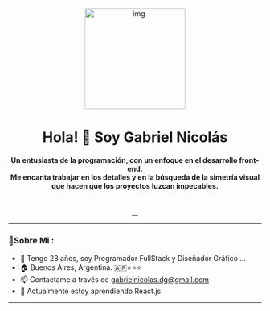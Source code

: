 <div id="header" align="center">
    <img width="200" src="https://media.giphy.com/media/wwg1suUiTbCY8H8vIA/giphy-downsized-large.gif" alt="img">
    <h1 align="center">Hola! 👋 Soy Gabriel Nicolás</h1>
    <h4>Un entusiasta de la programación, con un enfoque en el desarrollo front-end.<br>Me encanta trabajar en los detalles y en la búsqueda de la simetría visual que hacen que los proyectos luzcan impecables.</b></h4>
</div>
<br>
<div align="center">
    <a href="https://github.com/gnicolaslan">
        <img src="https://img.shields.io/github/followers/gnicolaslan?color=0B8AFA&logo=github&style=for-the-badge" alt="">
    </a>
    <a href="https://www.linkedin.com/in/gnicolaslan/">
        <img src="https://img.shields.io/badge/LinkedIn-0B8AFA?style=for-the-badge&logo=linkedin&logoColor=white" alt="">
    </a>
    <a href="https://www.instagram.com/gnicolaslan">
        <img src="https://img.shields.io/badge/Instagram-0B8AFA?style=for-the-badge&logo=instagram&logoColor=white" alt="">
    </a>
    <a href="https://www.behance.net/gabrielnicolasLNZT">
        <img src="https://img.shields.io/badge/Behance-0B8AFA?style=for-the-badge&logo=behance&logoColor=white" alt="">
    </a>
</div>
 
---
### 💬Sobre Mi :
- 👾 Tengo 28 años, soy Programador FullStack y Diseñador Gráfico ...
- 🏠 Buenos Aires, Argentina. 🇦🇷⭐⭐⭐
- 📫 Contactame a través de gabrielnicolas.dg@gmail.com
- 🌱 Actualmente estoy aprendiendo React.js



---

